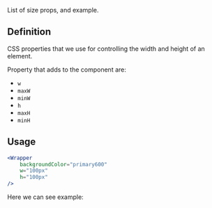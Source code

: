 List of size props, and example.

## 	Definition

CSS properties that we use for controlling the width and height of an element.

Property that adds to the component are:

- `w`
- `maxW`
- `minW`
- `h`
- `maxH`
- `minH`

## Usage 

```jsx
<Wrapper
	backgroundColor="primary600"
	w="100px"
	h="100px"
/>
```

Here we can see example:
